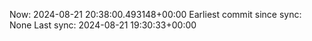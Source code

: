 Now: 2024-08-21 20:38:00.493148+00:00 Earliest commit since sync: None Last sync: 2024-08-21 19:30:33+00:00
